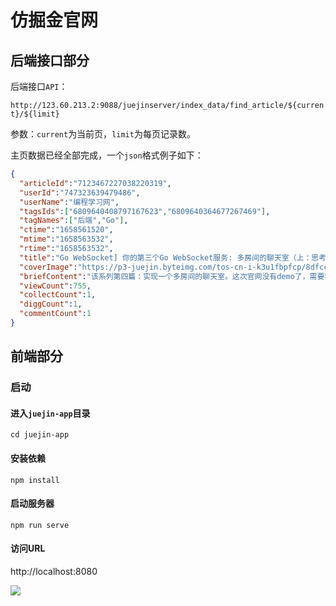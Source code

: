# 仿掘金官网

## 后端接口部分

后端接口`API`：

`http://123.60.213.2:9088/juejinserver/index_data/find_article/${current}/${limit}`

参数：`current`为当前页，`limit`为每页记录数。

主页数据已经全部完成，一个`json`格式例子如下：

```json
{
  "articleId":"7123467227038220319",
  "userId":"747323639479486",
  "userName":"编程学习网",
  "tagsIds":["6809640408797167623","6809640364677267469"],
  "tagNames":["后端","Go"],
  "ctime":"1658561520",
  "mtime":"1658563532",
  "rtime":"1658563532",
  "title":"Go WebSocket] 你的第三个Go WebSocket服务: 多房间的聊天室（上：思考篇）",
  "coverImage":"https://p3-juejin.byteimg.com/tos-cn-i-k3u1fbpfcp/8dfcc345eab14946a2684ac98143a434~tplv-k3u1fbpfcp-watermark.image?",
  "briefContent":"该系列第四篇：实现一个多房间的聊天室。这次官网没有demo了，需要我们自己实现！本篇文章介绍了实现「多房间聊天室」的难点及解决方案。",
  "viewCount":755,
  "collectCount":1,
  "diggCount":1,
  "commentCount":1
}
```



## 前端部分

### 启动

#### 进入`juejin-app`目录

```
cd juejin-app
```

#### 安装依赖

```
npm install
```

#### 启动服务器

```
npm run serve
```

#### 访问URL

http://localhost:8080

![](https://pictures-1312398124.cos.ap-guangzhou.myqcloud.com/20220807164421.png)

